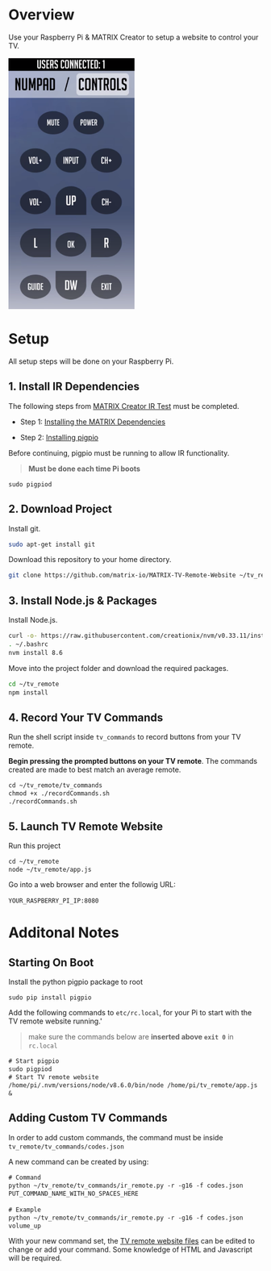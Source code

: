 # Overview
Use your Raspberry Pi & MATRIX Creator to setup a website to control your TV.

<img width=250 src="https://raw.githubusercontent.com/matrix-io/MATRIX-TV-Remote-Website/master/website_demo.png?raw=true"/>

# Setup
All setup steps will be done on your Raspberry Pi.
## 1. Install IR Dependencies

The following steps from 
[MATRIX Creator IR Test](https://github.com/matrix-io/matrix-creator-ir-test)
 must be completed.

 - Step 1: [Installing the MATRIX Dependencies](https://github.com/matrix-io/matrix-creator-ir-test#1-installing-the-matrix-dependencies)
 
 - Step 2: [Installing pigpio](https://github.com/matrix-io/matrix-creator-ir-test#2-installing-pigpio)

 Before continuing, pigpio must be running to allow IR functionality. 
 
 > **Must be done each time Pi boots**
```
sudo pigpiod
```

## 2. Download Project
Install git.
```bash
sudo apt-get install git
```
Download this repository to your home directory.
```bash
git clone https://github.com/matrix-io/MATRIX-TV-Remote-Website ~/tv_remote
```

## 3. Install Node.js & Packages
Install Node.js.
```bash
curl -o- https://raw.githubusercontent.com/creationix/nvm/v0.33.11/install.sh | bash
. ~/.bashrc
nvm install 8.6
```
Move into the project folder and download the required packages.
```bash
cd ~/tv_remote
npm install
```

## 4. Record Your TV Commands
Run the shell script inside `tv_commands` to record buttons from your TV remote. 

**Begin pressing the prompted buttons on your TV remote**. The commands created are made to best match an average remote.

```
cd ~/tv_remote/tv_commands
chmod +x ./recordCommands.sh
./recordCommands.sh
```

## 5. Launch TV Remote Website
Run this project
```shell
cd ~/tv_remote
node ~/tv_remote/app.js
```

Go into a web browser and enter the followig URL:

`YOUR_RASPBERRY_PI_IP:8080`

# Additonal Notes
## Starting On Boot
Install the python pigpio package to root
```
sudo pip install pigpio
```

Add the following commands to `etc/rc.local`, for your Pi to start with the TV remote website running.'
> make sure the commands below are **inserted above `exit 0`** in `rc.local`
```
# Start pigpio
sudo pigpiod
# Start TV remote website
/home/pi/.nvm/versions/node/v8.6.0/bin/node /home/pi/tv_remote/app.js &
```

## Adding Custom TV Commands
In order to add custom commands, the command must be inside `tv_remote/tv_commands/codes.json`

A new command can be created by using:
```shell
# Command
python ~/tv_remote/tv_commands/ir_remote.py -r -g16 -f codes.json PUT_COMMAND_NAME_WITH_NO_SPACES_HERE

# Example
python ~/tv_remote/tv_commands/ir_remote.py -r -g16 -f codes.json volume_up
```

With your new command set, the [TV remote website files](https://github.com/matrix-io/MATRIX-TV-Remote-Website/tree/master/public) can be edited to change or add your command. Some knowledge of HTML and Javascript will be required.
